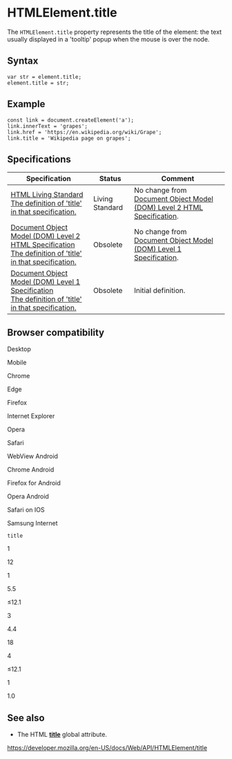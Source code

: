 HTMLElement.title
=================

The `HTMLElement.title` property represents the title of the element: the text usually displayed in a 'tooltip' popup when the mouse is over the node.

Syntax
------

    var str = element.title;
    element.title = str;

Example
-------

    const link = document.createElement('a');
    link.innerText = 'grapes';
    link.href = 'https://en.wikipedia.org/wiki/Grape';
    link.title = 'Wikipedia page on grapes';

Specifications
--------------

<table><thead><tr class="header"><th>Specification</th><th>Status</th><th>Comment</th></tr></thead><tbody><tr class="odd"><td><a href="https://html.spec.whatwg.org/multipage/#dom-title">HTML Living Standard<br />
<span class="small">The definition of 'title' in that specification.</span></a></td><td><span class="spec-living">Living Standard</span></td><td>No change from <a href="https://www.w3.org/TR/DOM-Level-2-HTML/">Document Object Model (DOM) Level 2 HTML Specification</a>.</td></tr><tr class="even"><td><a href="https://www.w3.org/TR/DOM-Level-2-HTML/html.html#ID-78276800">Document Object Model (DOM) Level 2 HTML Specification<br />
<span class="small">The definition of 'title' in that specification.</span></a></td><td><span class="spec-obsolete">Obsolete</span></td><td>No change from <a href="https://www.w3.org/TR/REC-DOM-Level-1/">Document Object Model (DOM) Level 1 Specification</a>.</td></tr><tr class="odd"><td><a href="https://www.w3.org/TR/REC-DOM-Level-1/level-one-html.html#ID-78276800">Document Object Model (DOM) Level 1 Specification<br />
<span class="small">The definition of 'title' in that specification.</span></a></td><td><span class="spec-obsolete">Obsolete</span></td><td>Initial definition.</td></tr></tbody></table>

Browser compatibility
---------------------

Desktop

Mobile

Chrome

Edge

Firefox

Internet Explorer

Opera

Safari

WebView Android

Chrome Android

Firefox for Android

Opera Android

Safari on IOS

Samsung Internet

`title`

1

12

1

5.5

≤12.1

3

4.4

18

4

≤12.1

1

1.0

See also
--------

-   The HTML [**title**](https://developer.mozilla.org/en-US/docs/Web/HTML/Global_attributes/title) global attribute.

<a href="https://developer.mozilla.org/en-US/docs/Web/API/HTMLElement/title" class="_attribution-link">https://developer.mozilla.org/en-US/docs/Web/API/HTMLElement/title</a>
